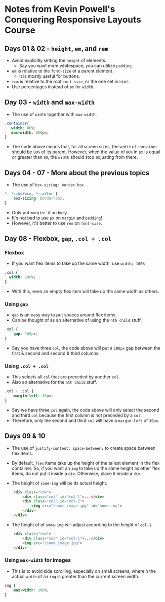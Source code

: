 # Notes from Kevin Powell's Conquering Responsive Layouts Course
## Days 01 & 02 - `height`, `em`, and `rem`
- Avoid explicitly setting the `height` of elements.
  - Say you want more whitespace, you can utilize `padding`.
- `em` is relative to the `font-size` of a parent element.
  - It is mostly useful for buttons.
- `rem` is relative to the root `font-size`, or the one set in `html`.
- Use percentages instead of `px` for `width`.

## Day 03 - `width` and `max-width`
- The use of `width` together with `max-width`.
``` css
.container{
   width: 80%;
   max-width: 800px;
}
```
- The code above means that, for all screen sizes, the `width` of `container` should be `80%` of its parent. However, when the value of `80%` in `px` is equal or greater than `80`, the `width` should stop adjusting from there.

## Days 04 - 07 - More about the previous topics
- The use of `box-sizing: border-box`
``` css
*, *::before, *::after {
    box-sizing: border-box;
}
```
- Only put `margin: 0` on `body`.
- It's not bad to use `px` on `margin` and `padding`!
- However, it's better to use `rem` on `font-size`.

## Day 08 - Flexbox, `gap`, `.col + .col`
### Flexbox
- If you want flex items to take up the same width: use `width: 100%`
``` css
.col {
  width: 100%;
}
```
- With this, even an empty flex item will take up the same width as others.

### Using `gap`
- `gap` is an easy way to put spaces around flex items.
- Can be thought of as an alternative of using the `nth child` stuff. 
``` css
.col {
    gap: 100px;
}
```
- Say you have three `col`, the code above will put a `100px` gap between the first & second and second & third columns.  

### Using `.col + .col`
- This selects all `col` that are preceded by another `col`.
- Also an alternative for the `nth child` stuff.
``` css
.col + .col {
    margin-left: 30px;
}
```
- Say we have three `col` again, the code above will only select the second and third `col` because the first column is not preceded by a `col`.
- Therefore, only the second and third `col` will have a `margin-left` of `30px`.

## Days 09 & 10
- The use of `justify-content: space-between;` to create space between flex items.
- By default, `flex` items take up the height of the tallest element in the flex container. So, if you want an `img` to take up the same height as other flex items, do not put it inside a `div`. Otherwise, place it inside a `div`.

- The height of `some-img` will be its actual height.
``` html
    <div class="row">
        <div class="col" id="col-1">...</div>
        <div class="col" id="col-2">
            <img src="/some_image.jpg" id="some-img">
        </div>
    </div>
```
- The height of of `some-img` will adjust according to the height of `col-1`.
``` html
    <div class="row">
        <div class="col" id="col-1">...</div>
        <img src="/some_image.jpg">
    </div>
```

### Using `max-width` for images
- This is to avoid side scrolling, especially on small screens, wherein the actual `width` of an `img` is greater than the current screen width.
``` css
img {
    max-width: 100%;
}
```
